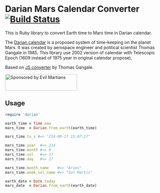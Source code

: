 # Darian Mars Calendar Converter [![Build Status](https://travis-ci.org/ai/darian.svg)](https://travis-ci.org/ai/darian)

This is Ruby library to convert Earth time to Mars time in Darian calendar.

The [Darian calendar] is a proposed system of time-keeping on the planet Mars.
It was created by aerospace engineer and political scientist Thomas Gangale
in 1985. This library use 2002 version of calendar with Telescopic Epoch
(1609 instead of 1975 year in original calendar propose).

Based on [JS converter] by Thomas Gangale.

<a href="https://evilmartians.com/?utm_source=darian">
<img src="https://evilmartians.com/badges/sponsored-by-evil-martians.svg" alt="Sponsored by Evil Martians" width="236" height="54">
</a>

[Darian calendar]: http://en.wikipedia.org/wiki/Darian_calendar
[JS converter]: http://pweb.jps.net/~tgangale/mars/converter/calendar_clock.htm

## Usage

```ruby
require 'darian'

earth_time = Time.now
mars_time  = Darian.from_earth(earth_time)

mars_time.to_s #=> "214-09-17 15:07:17"

mars_time.year  #=> 214
mars_time.month #=> 9
mars_time.sol   #=> 17
mars_time.day   #=> 17

mars_time.month_name    #=> "Aries"
mars_time.week_sol_name #=> "Sol Martis"

earth_date = Date.today
mars_date  = Darian.from_earth(earth_date)
```
